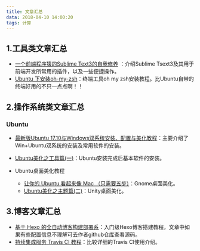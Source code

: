 ```yaml
---
title: 文章汇总
data: 2018-04-10 14:00:20
tags: 计算
---
```


## 1.工具类文章汇总

- [一个前端程序猿的Sublime Text3的自我修养](http://blog.guowenfh.com/2015/12/26/SublimeText/) ：介绍Sublime Tsext3及其用于前端开发所常用的插件，以及一些便捷操作。
- [Ubuntu 下安装oh-my-zsh](https://www.jianshu.com/p/9a5c4cb0452d)：终端工具oh my zsh安装教程。比Ubuntu自带的终端好用的不只一点点啊！！



## 2.操作系统类文章汇总

### Ubuntu

- [最新版Ubuntu 17.10与Windows双系统安装、配置与美化教程](https://www.jianshu.com/p/62d947731401)：主要介绍了Win+Ubuntu双系统的安装及常用软件的安装。
- [Ubuntu美化之工具篇(一)](https://www.jianshu.com/p/5445064c9ab0)：Ubuntu安装完成后基本软件的安装。


- Ubuntu桌面美化教程
  + [让你的 Ubuntu 看起来像 Mac （只需要五步）](https://imcn.me/html/y2017/29004.html)：Gnome桌面美化。
  + [Ubuntu美化之主题篇(二)](https://www.jianshu.com/p/35268174983c)：Unity桌面美化。



## 3.博客文章汇总

- [基于 Hexo 的全自动博客构建部署系](http://kchen.cc/2016/11/12/hexo-instructions/)：入门级Hexo博客搭建教程，文章中如果有些配置信息不理解可去作者github仓库查看源码。
- [持续集成服务 Travis CI 教程](http://www.ruanyifeng.com/blog/2017/12/travis_ci_tutorial.html)：比较详细的Travis CI使用介绍。